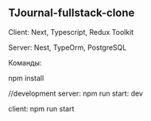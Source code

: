 ## TJournal-fullstack-clone


Client: Next, Typescript, Redux Toolkit


Server: Nest, TypeOrm, PostgreSQL



Команды:


npm install


//development
server: npm run start: dev


client: npm run start
